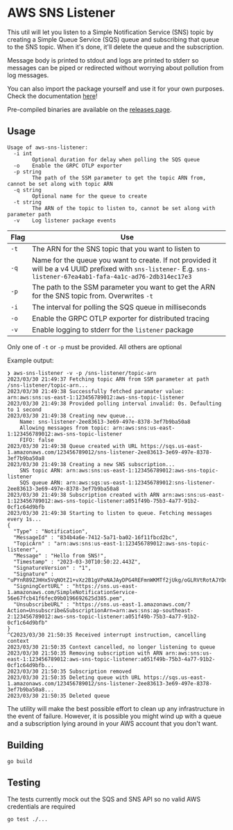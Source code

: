 # AWS SNS Listener

This util will let you listen to a Simple Notification Service (SNS) topic by creating a Simple Queue Service (SQS) queue and subscribing that queue to the SNS topic. When it's done, it'll delete the queue and the subscription.

Message body is printed to stdout and logs are printed to stderr so messages can be piped or redirected without worrying about pollution from log messages.

You can also import the package yourself and use it for your own purposes. Check the documentation [here](./pkg/listener/README.md)!

Pre-compiled binaries are available on the [releases page](https://github.com/whatsfordinner/aws-sns-listener/releases).

## Usage

```
Usage of aws-sns-listener:
  -i int
        Optional duration for delay when polling the SQS queue
  -o    Enable the GRPC OTLP exporter
  -p string
        The path of the SSM parameter to get the topic ARN from, cannot be set along with topic ARN
  -q string
        Optional name for the queue to create
  -t string
        The ARN of the topic to listen to, cannot be set along with parameter path
  -v    Log listener package events
```

| Flag | Use |
|------|-----|
| `-t` | The ARN for the SNS topic that you want to listen to |
| `-q` | Name for the queue you want to create. If not provided it will be a v4 UUID prefixed with `sns-listener-` E.g. `sns-listener-67ea4ab1-fafa-4a1c-ad76-2db314ec17e3` |
| `-p` | The path to the SSM parameter you want to get the ARN for the SNS topic from. Overwrites `-t` |
| `-i` | The interval for polling the SQS queue in milliseconds |
| `-o` | Enable the GRPC OTLP exporter for distributed tracing |
| `-v` | Enable logging to stderr for the `listener` package |

Only one of `-t` or `-p` must be provided. All others are optional

Example output:
```
❯ aws-sns-listener -v -p /sns-listener/topic-arn
2023/03/30 21:49:37 Fetching topic ARN from SSM parameter at path /sns-listener/topic-arn...
2023/03/30 21:49:38 Successfully fetched paramater value: arn:aws:sns:us-east-1:123456789012:aws-sns-topic-listener
2023/03/30 21:49:38 Provided polling interval invalid: 0s. Defaulting to 1 second
2023/03/30 21:49:38 Creating new queue...
	Name: sns-listener-2ee83613-3e69-497e-8378-3ef7b9ba50a8
	Allowing messages from topic: arn:aws:sns:us-east-1:123456789012:aws-sns-topic-listener
	FIFO: false
2023/03/30 21:49:38 Queue created with URL https://sqs.us-east-1.amazonaws.com/123456789012/sns-listener-2ee83613-3e69-497e-8378-3ef7b9ba50a8
2023/03/30 21:49:38 Creating a new SNS subscription...
	SNS topic ARN: arn:aws:sns:us-east-1:123456789012:aws-sns-topic-listener
	SQS queue ARN: arn:aws:sqs:us-east-1:123456789012:sns-listener-2ee83613-3e69-497e-8378-3ef7b9ba50a8
2023/03/30 21:49:38 Subscription created with ARN arn:aws:sns:us-east-1:123456789012:aws-sns-topic-listener:a051f49b-75b3-4a77-91b2-0cf1c64d9bfb
2023/03/30 21:49:38 Starting to listen to queue. Fetching messages every 1s...
{
  "Type" : "Notification",
  "MessageId" : "834b4a6e-7412-5a71-ba02-16f11fbcd2bc",
  "TopicArn" : "arn:aws:sns:us-east-1:123456789012:aws-sns-topic-listener",
  "Message" : "Hello from SNS!",
  "Timestamp" : "2023-03-30T10:50:22.443Z",
  "SignatureVersion" : "1",
  "Signature" : "uPYnR89ZJHHx5VqNOtZ1+vXz2B1gVPoNAJAyDPG4REFmnWKMTf2jUkg/oGLRVtRotAJYDdJ+xlV7tg0nshiSQ3bTj6ryNbrSrmSs1pSTKRT99UAw0RlEhzWQrvhHB1xhTJ15x21gMsuzm5wgtP3BK1qBluV0KoUzpa8H8Uk9jWElycArQyhJS8MKV57EzyFY6AW+0GHsO7PTkhB8K+aM9GtmW52yqgMYXds8vPsh83b4REVGiMlS6s/XPa+3UcKsEqNRDxi/JQ3rwosFwsZgITaXD9R3UoEETuE0jxFtphsXn6mDOVJc6oSnODEbHu0/PdZCGn2pQqkDcUZIuroZsQ==",
  "SigningCertURL" : "https://sns.us-east-1.amazonaws.com/SimpleNotificationService-56e67fcb41f6fec09b0196692625d385.pem",
  "UnsubscribeURL" : "https://sns.us-east-1.amazonaws.com/?Action=Unsubscribe&SubscriptionArn=arn:aws:sns:ap-southeast-2:123456789012:aws-sns-topic-listener:a051f49b-75b3-4a77-91b2-0cf1c64d9bfb"
}
^C2023/03/30 21:50:35 Received interrupt instruction, cancelling context
2023/03/30 21:50:35 Context cancelled, no longer listening to queue
2023/03/30 21:50:35 Removing subscription with ARN arn:aws:sns:us-east-1:123456789012:aws-sns-topic-listener:a051f49b-75b3-4a77-91b2-0cf1c64d9bfb...
2023/03/30 21:50:35 Subscription removed
2023/03/30 21:50:35 Deleting queue with URL https://sqs.us-east-1.amazonaws.com/123456789012/sns-listener-2ee83613-3e69-497e-8378-3ef7b9ba50a8...
2023/03/30 21:50:35 Deleted queue
```

The utility will make the best possible effort to clean up any infrastructure in the event of failure. However, it is possible you might wind up with a queue and a subscription lying around in your AWS account that you don't want.

## Building

```
go build
```

## Testing

The tests currently mock out the SQS and SNS API so no valid AWS credentials are required

```
go test ./...
```
